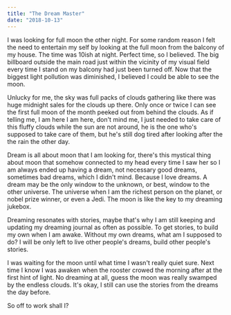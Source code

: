 ```yaml
---
title: "The Dream Master"
date: "2018-10-13"
---
```


I was looking for full moon the other night. For some random reason I felt the need to entertain my self by looking at the full moon from the balcony of my house. The time was 10ish at night. Perfect time, so I believed. The big billboard outside the main road just within the vicinity of my visual field every time I stand on my balcony had just been turned off. Now that the biggest light pollution was diminished, I believed I could be able to see the moon.

Unlucky for me, the sky was full packs of clouds gathering like there was huge midnight sales for the clouds up there. Only once or twice I can see the first full moon of the month peeked out from behind the clouds. As if telling me, I am here I am here, don't mind me, I just needed to take care of this fluffy clouds while the sun are not around, he is the one who's supposed to take care of them, but he's still dog tired after looking after the the rain the other day.

Dream is all about moon that I am looking for, there's this mystical thing about moon that somehow connected to my head every time I saw her so I am always ended up having a dream, not necessary good dreams, sometimes bad dreams, which I didn't mind. Because I love dreams. A dream may be the only window to the unknown, or best, window to the other universe. The universe when I am the richest person on the planet, or nobel prize winner, or even a Jedi. The moon is like the key to my dreaming jukebox.

Dreaming resonates with stories, maybe that's why I am still keeping and updating my dreaming journal as often as possible. To get stories, to build my own when I am awake. Without my own dreams, what am I supposed to do? I will be only left to live other people's dreams, build other people's stories.

I was waiting for the moon until what time I wasn't really quiet sure. Next time I know I was awaken when the rooster crowed the morning after at the first hint of light. No dreaming at all, guess the moon was really swamped by the endless clouds. It's okay, I still can use the stories from the dreams the day before.

So off to work shall I?
